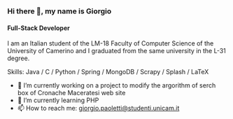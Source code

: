 ### Hi there 👋, my name is Giorgio
#### Full-Stack Developer 
I am an Italian student of the LM-18 Faculty of Computer Science of the University of Camerino and I graduated from the same university in the L-31 degree.

Skills: Java / C / Python / Spring / MongoDB / Scrapy / Splash / LaTeX

- 🔭 I’m currently working on a project to modify the argorithm of serch box of Cronache Maceratesi web site
- 🌱 I’m currently learning PHP 
- 📫 How to reach me: giorgio.paoletti@studenti.unicam.it 





